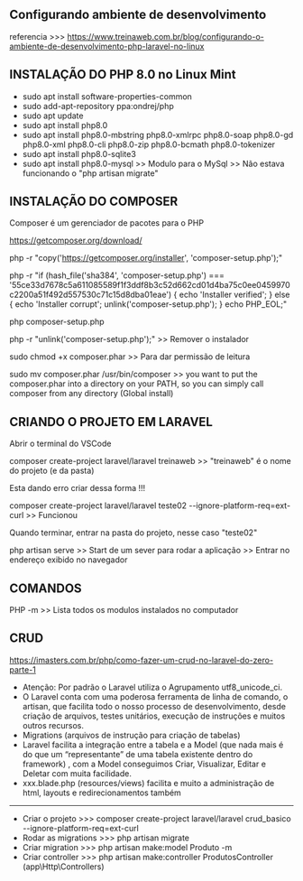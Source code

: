 
## Configurando ambiente de desenvolvimento

referencia >>> https://www.treinaweb.com.br/blog/configurando-o-ambiente-de-desenvolvimento-php-laravel-no-linux

## INSTALAÇÃO DO PHP 8.0 no Linux Mint

- sudo apt install software-properties-common
- sudo add-apt-repository ppa:ondrej/php
- sudo apt update
- sudo apt install php8.0
- sudo apt install php8.0-mbstring php8.0-xmlrpc php8.0-soap php8.0-gd php8.0-xml php8.0-cli php8.0-zip php8.0-bcmath php8.0-tokenizer
- sudo apt install php8.0-sqlite3
- sudo apt install php8.0-mysql   >> Modulo para o MySql >> Não estava funcionando o "php artisan migrate"

## INSTALAÇÃO DO COMPOSER

Composer é um gerenciador de pacotes para o PHP

https://getcomposer.org/download/

php -r "copy('https://getcomposer.org/installer', 'composer-setup.php');"

php -r "if (hash_file('sha384', 'composer-setup.php') === '55ce33d7678c5a611085589f1f3ddf8b3c52d662cd01d4ba75c0ee0459970c2200a51f492d557530c71c15d8dba01eae') { echo 'Installer verified'; } else { echo 'Installer corrupt'; unlink('composer-setup.php'); } echo PHP_EOL;"

php composer-setup.php

php -r "unlink('composer-setup.php');"		>> Remover o instalador

sudo chmod +x composer.phar   				>> Para dar permissão de leitura

sudo mv composer.phar /usr/bin/composer  	>> you want to put the composer.phar into a directory on your PATH, so you can 
simply call composer from any directory (Global install)

## CRIANDO O PROJETO EM LARAVEL

Abrir o terminal do VSCode

composer create-project laravel/laravel treinaweb       >> "treinaweb" é o nome do projeto (e da pasta)

Esta dando erro criar dessa forma !!!

composer create-project laravel/laravel teste02 --ignore-platform-req=ext-curl  >> Funcionou

Quando terminar, entrar na pasta do projeto, nesse caso "teste02"

php artisan serve 	>> Start de um sever para rodar a aplicação >> Entrar no endereço exibido no navegador



## COMANDOS

PHP -m >> Lista todos os modulos instalados no computador


## CRUD 

https://imasters.com.br/php/como-fazer-um-crud-no-laravel-do-zero-parte-1
- Atenção: Por padrão o Laravel utiliza o Agrupamento utf8_unicode_ci.
- O Laravel conta com uma poderosa ferramenta de linha de comando, o artisan, que facilita todo o nosso processo de desenvolvimento, desde criação de arquivos, testes unitários, execução de instruções e muitos outros recursos.
- Migrations (arquivos de instrução para criação de tabelas)
- Laravel facilita a integração entre a tabela e a Model (que nada mais é do que um “representante” de uma tabela existente dentro do framework) , com a Model conseguimos Criar, Visualizar, Editar e Deletar com muita facilidade.
- xxx.blade.php (resources/views) facilita e muito a administração de html, layouts e redirecionamentos também

---

- Criar o projeto 		>>>  composer create-project laravel/laravel crud_basico --ignore-platform-req=ext-curl
- Rodar as migrations 	>>>  php artisan migrate	
- Criar migration 		>>>  php artisan make:model Produto -m
- Criar controller		>>>  php artisan make:controller ProdutosController   (app\Http\Controllers)










